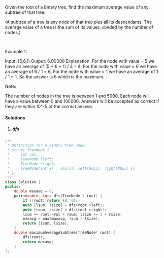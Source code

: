 Given the root of a binary tree, find the maximum average value of any subtree of that tree.

(A subtree of a tree is any node of that tree plus all its descendants. The average value of a tree is the sum of its values, divided by the number of nodes.)

 

Example 1:



Input: [5,6,1]
Output: 6.00000
Explanation: 
For the node with value = 5 we have an average of (5 + 6 + 1) / 3 = 4.
For the node with value = 6 we have an average of 6 / 1 = 6.
For the node with value = 1 we have an average of 1 / 1 = 1.
So the answer is 6 which is the maximum.
 

Note:

The number of nodes in the tree is between 1 and 5000.
Each node will have a value between 0 and 100000.
Answers will be accepted as correct if they are within 10^-5 of the correct answer.

#### Solutions

1. ##### dfs

```cpp
/**
 * Definition for a binary tree node.
 * struct TreeNode {
 *     int val;
 *     TreeNode *left;
 *     TreeNode *right;
 *     TreeNode(int x) : val(x), left(NULL), right(NULL) {}
 * };
 */
class Solution {
public:
    double maxavg = 0;
    pair<double, int> dfs(TreeNode * root) {
        if (!root) return {0, 0};
        auto [lsum, lsize] = dfs(root->left);
        auto [rsum, rsize] = dfs(root->right);
        lsum += root->val + rsum; lsize += 1 + rsize;
        maxavg = max(maxavg, lsum / lsize);
        return {lsum, lsize};
    }
    double maximumAverageSubtree(TreeNode* root) {
        dfs(root);
        return maxavg;
    }
};
```